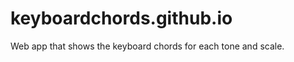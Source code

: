 keyboardchords.github.io
========================

Web app that shows the keyboard chords for each tone and scale.
